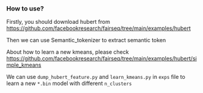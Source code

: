 ### How to use?
Firstly, you should download hubert from https://github.com/facebookresearch/fairseq/tree/main/examples/hubert

Then we can use Semantic_tokenizer to extract semantic token

About how to learn a new kmeans, please check https://github.com/facebookresearch/fairseq/tree/main/examples/hubert/simple_kmeans

We can use `dump_hubert_feature.py` and `learn_kmeans.py` in `exps` file to learn a new `*.bin` model with different `n_clusters`